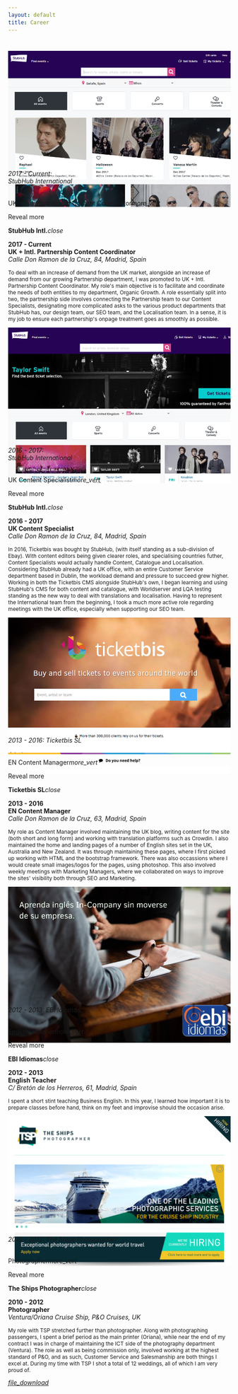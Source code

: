```yaml
---
layout: default
title: Career
---
```

  <div id="index-banner">  <div id="index-banner" class="grey-dient">
    <div class="container row">
      <!-- Content -->
      <div class="col s12" style="padding-bottom:5%;">
      </div>
      <div class="col s12 m6">
        <div class="icon-block">
          <div class="card">
             <div class="card-image waves-effect waves-block waves-light" style="max-height:250px">
               <img class="activator" src="/assets/career/careersimg/stubhubnew.png">
             </div>
             <div class="card-content">
               <span class="card-title activator grey-text text-darken-3"><h6>2017 - Current:<br>StubHub International</h6>UK + Intl. Partnership Content Coordinator<i class="material-icons right">more_vert</i></span>
               <p>Reveal more</p>
             </div>
             <div class="card-reveal">
               <span class="card-title grey-text text-darken-3"><strong> StubHub Intl.</strong><i class="material-icons right">close</i></span>
               <p><strong>2017 - Current<br>UK + Intl. Partnership Content Coordinator</strong><br><em>Calle Don Ramon de la Cruz, 84, Madrid, Spain</em></p>
               <p style="font-size:85%">To deal with an increase of demand from the UK market, alongside an increase of demand from our growing Partnership department, I was promoted to UK + Intl. Partnership Content Coordinator. My role's main objective is to facilitate and coordinate the needs of both entities to my department, Organic Growth. A role essentially split into two, the partnership side involves connecting the Partnership team to our Content Specialists, designating more complicated asks to the various product departments that StubHub has, our design team, our SEO team, and the Localisation team. In a sense, it is my job to ensure each partnership's onpage treatment goes as smoothly as possible.</p>
             </div>
           </div>
        </div>
      </div>
      <div class="col s12 m6">
        <div class="icon-block">
          <div class="card">
             <div class="card-image waves-effect waves-block waves-light" style="max-height:250px">
               <img class="activator" src="/assets/career/careersimg/stubhubuk.png">
             </div>
             <div class="card-content">
               <span class="card-title activator grey-text text-darken-3"><h6>2016 - 2017:<br>StubHub International</h6>UK Content Specialist<i class="material-icons right">more_vert</i></span>
               <p>Reveal more</p>
             </div>
             <div class="card-reveal">
               <span class="card-title grey-text text-darken-3"><strong> StubHub Intl.</strong><i class="material-icons right">close</i></span>
               <p><strong>2016 - 2017<br>UK Content Specialist</strong><br><em>Calle Don Ramon de la Cruz, 84, Madrid, Spain</em></p>
               <p style="font-size:85%">In 2016, Ticketbis was bought by StubHub, (with itself standing as a sub-division of Ebay). With content editors being given clearer roles, and specialising countries futher, Content Specialists would actually handle Content, Catalogue and Localisation. Considering StubHub already had a UK office, with an entire Customer Service department based in Dublin, the workload demand and pressure to succeed grew higher. Working in both the Ticketbis CMS alongside StubHub's own, I began learning and using StubHub's CMS for both content and catalogue, with Worldserver and LQA testing standing as the new way to deal with translations and localisation. Having to represent the International team from the beginning, I took a much more active role regarding meetings with the UK office, especially when supporting our SEO team.</p>
             </div>
           </div>
        </div>
      </div>
      <div class="col s12 m8">
        <div class="icon-block">
          <div class="card">
             <div class="card-image waves-effect waves-block waves-light" style="max-height:250px">
               <img class="activator" src="/assets/career/careersimg/ticketbis.png">
             </div>
             <div class="card-content">
               <span class="card-title activator grey-text text-darken-3"><h6>2013 - 2016: Ticketbis SL</h6>EN Content Manager<i class="material-icons right">more_vert</i></span>
               <p>Reveal more</p>
             </div>
             <div class="card-reveal">
               <span class="card-title grey-text text-darken-3"><strong> Ticketbis SL</strong><i class="material-icons right">close</i></span>
               <p><strong>2013 - 2016<br>EN Content Manager</strong><br><em>Calle Don Ramon de la Cruz, 63, Madrid, Spain</em></p>
               <p style="font-size:85%">My role as Content Manager involved maintaining the UK blog, writing content for the site (both short and long form) and working with translation platforms such as Crowdin. I also maintained the home and landing pages of a number of English sites set in the UK, Australia and New Zealand. It was through maintaining these pages, where I first picked up working with HTML and the bootstrap framework. There was also occassions where I would create small images/logos for the pages, using photoshop. This also involved weekly meetings with Marketing Managers, where we collaborated on ways to improve the sites' visibility both through SEO and Marketing.</p>
             </div>
           </div>
        </div>
      </div>
      <div class="col s12 m4">
        <div class="icon-block">
          <div class="card">
             <div class="card-image waves-effect waves-block waves-light" style="max-height:250px">
               <img class="activator" src="/assets/career/careersimg/logo-ebi.png">
             </div>
             <div class="card-content">
               <span class="card-title activator grey-text text-darken-3"><h6>2012 - 2013: EBI Idiomas</h6>English Teacher<i class="material-icons right">more_vert</i></span>
               <p>Reveal more</p>
             </div>
             <div class="card-reveal">
               <span class="card-title grey-text text-darken-3"><strong> EBI Idiomas</strong><i class="material-icons right">close</i></span>
               <p><strong>2012 - 2013<br>English Teacher</strong><br><em>C/ Bretón de los Herreros, 61, Madrid, Spain</em></p>
               <p style="font-size:85%">I spent a short stint teaching Business English. In this year, I learned how important it is to prepare classes before hand, think on my feet and improvise should the occasion arise.</p>
             </div>
           </div>
        </div>
      </div>
      <div class="col s12 m6">
        <div class="icon-block">
          <div class="card">
             <div class="card-image waves-effect waves-block waves-light" style="max-height:250px">
               <img class="activator" src="/assets/career/careersimg/ships.png">
             </div>
             <div class="card-content">
               <span class="card-title activator grey-text text-darken-3"><h6>2010 - 2012: The Ships Photographer</h6>Photographer<i class="material-icons right">more_vert</i></span>
               <p>Reveal more</p>
             </div>
             <div class="card-reveal">
               <span class="card-title grey-text text-darken-3"><strong> The Ships Photographer</strong><i class="material-icons right">close</i></span>
               <p><strong>2010 - 2012<br>Photographer</strong><br><em>Ventura/Oriana Cruise Ship, P&O Cruises, UK</em></p>
               <p style="font-size:85%">My role with TSP stretched further than photographer. Along with photographing passengers, I spent a brief period as the main printer (Oriana), while near the end of my contract I was in charge of maintaining the ICT side of the photography department (Ventura). The role as well as being commission only, involved working at the highest standard of P&O, and as such, Customer Service and Salesmanship are both things I excel at. During my time with TSP I shot a total of 12 weddings, all of which I am very proud of.</p>
             </div>
           </div>
        </div>
      </div>
        <div class="fixed-action-btn" style="bottom: 24px; right: 24px;">
          <a href="/assets/career/AntVillaDean_CV.pdf" target="Download CV" id="menu" class="btn btn-floating btn-large cyan tooltipped" data-position="top" data-delay="50" data-tooltip="Download CV"><i class="material-icons">file_download</i></a>
        </div>
    </div>
  </div>
  <!--   Container Section   -->
  <div class="container">
    <div class="section">
      <!--   Icon Section   -->
    </div>
  </div>


